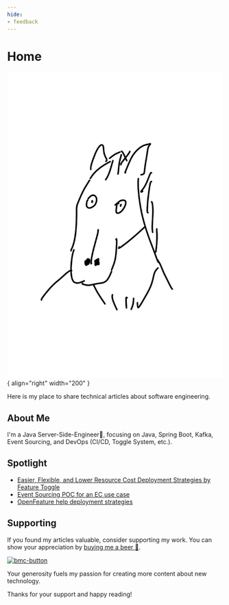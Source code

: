 ```yaml
---
hide:
- feedback
---
```

# Home

![portrait.jpg](assets%2Fhome%2Fportrait.jpg){ align="right" width="200" }

Here is my place to share technical articles about software engineering.



## About Me
I'm a Java Server-Side-Engineer🚀, focusing on Java, Spring Boot, Kafka, Event Sourcing, and DevOps (CI/CD, Toggle System, etc.).

## Spotlight
- [Easier, Flexible, and Lower Resource Cost Deployment Strategies by Feature Toggle](https://noahhsu.github.io/DevOps/Easier%2C%20Flexible%2C%20and%20Lower%20Resource%20Cost%20Deployment%20Strategies%20by%20Feature%20Toggle/)
- [Event Sourcing POC for an EC use case](https://github.com/NoahHsu/event-sourcing-order-poc)
- [OpenFeature help deployment strategies](https://github.com/NoahHsu/open-feature-openflagr-example)

## Supporting
If you found my articles valuable, consider supporting my work. You can show your appreciation by [buying me a beer 🍺](https://www.buymeacoffee.com/swbhcjhtyvv).

<a href="https://www.buymeacoffee.com/swbhcjhtyvv">
<img width="545" alt="bmc-button" src="https://github.com/NoahHsu/noahhsu.github.io/assets/58896446/782f917e-bd8a-4d9a-8e7b-f0784a949cde">
</a>

Your generosity fuels my passion for creating more content about new technology.

Thanks for your support and happy reading!
